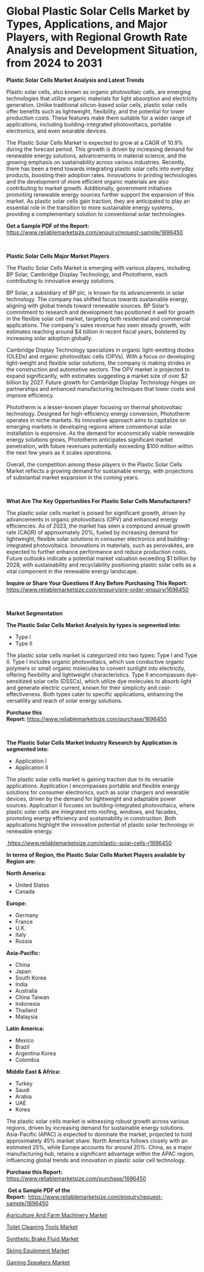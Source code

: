 <p><h1>Global Plastic Solar Cells Market by Types, Applications, and Major Players, with Regional Growth Rate Analysis and Development Situation, from 2024 to 2031</h1></p><p><strong>Plastic Solar Cells Market Analysis and Latest Trends</strong></p>
<p><p>Plastic solar cells, also known as organic photovoltaic cells, are emerging technologies that utilize organic materials for light absorption and electricity generation. Unlike traditional silicon-based solar cells, plastic solar cells offer benefits such as lightweight, flexibility, and the potential for lower production costs. These features make them suitable for a wider range of applications, including building-integrated photovoltaics, portable electronics, and even wearable devices.</p><p>The Plastic Solar Cells Market is expected to grow at a CAGR of 10.9% during the forecast period. This growth is driven by increasing demand for renewable energy solutions, advancements in material science, and the growing emphasis on sustainability across various industries. Recently, there has been a trend towards integrating plastic solar cells into everyday products, boosting their adoption rates. Innovations in printing technologies and the development of more efficient organic materials are also contributing to market growth. Additionally, government initiatives promoting renewable energy sources further support the expansion of this market. As plastic solar cells gain traction, they are anticipated to play an essential role in the transition to more sustainable energy systems, providing a complementary solution to conventional solar technologies.</p></p>
<p><strong>Get a Sample PDF of the Report:&nbsp;</strong> <a href="https://www.reliablemarketsize.com/enquiry/request-sample/1696450?utm_campaign=1550&utm_medium=2&utm_source=Github&utm_content=ia&utm_term=20102024&utm_id=plastic-solar-cells">https://www.reliablemarketsize.com/enquiry/request-sample/1696450</a></p>
<p>&nbsp;</p>
<p><strong>Plastic Solar Cells Major Market Players</strong></p>
<p><p>The Plastic Solar Cells Market is emerging with various players, including BP Solar, Cambridge Display Technology, and Phototherm, each contributing to innovative energy solutions. </p><p>BP Solar, a subsidiary of BP plc, is known for its advancements in solar technology. The company has shifted focus towards sustainable energy, aligning with global trends toward renewable sources. BP Solar’s commitment to research and development has positioned it well for growth in the flexible solar cell market, targeting both residential and commercial applications. The company's sales revenue has seen steady growth, with estimates reaching around $4 billion in recent fiscal years, bolstered by increasing solar adoption globally.</p><p>Cambridge Display Technology specializes in organic light-emitting diodes (OLEDs) and organic photovoltaic cells (OPVs). With a focus on developing light-weight and flexible solar solutions, the company is making strides in the construction and automotive sectors. The OPV market is projected to expand significantly, with estimates suggesting a market size of over $2 billion by 2027. Future growth for Cambridge Display Technology hinges on partnerships and enhanced manufacturing techniques that lower costs and improve efficiency.</p><p>Phototherm is a lesser-known player focusing on thermal photovoltaic technology. Designed for high-efficiency energy conversion, Phototherm operates in niche markets. Its innovative approach aims to capitalize on emerging markets in developing regions where conventional solar installation is expensive. As the demand for economically viable renewable energy solutions grows, Phototherm anticipates significant market penetration, with future revenues potentially exceeding $100 million within the next few years as it scales operations.</p><p>Overall, the competition among these players in the Plastic Solar Cells Market reflects a growing demand for sustainable energy, with projections of substantial market expansion in the coming years.</p></p>
<p>&nbsp;</p>
<p><strong>What Are The Key Opportunities For Plastic Solar Cells Manufacturers?</strong></p>
<p><p>The plastic solar cells market is poised for significant growth, driven by advancements in organic photovoltaics (OPV) and enhanced energy efficiencies. As of 2023, the market has seen a compound annual growth rate (CAGR) of approximately 20%, fueled by increasing demand for lightweight, flexible solar solutions in consumer electronics and building-integrated photovoltaics. Innovations in materials, such as perovskites, are expected to further enhance performance and reduce production costs. Future outlooks indicate a potential market valuation exceeding $1 billion by 2028, with sustainability and recyclability positioning plastic solar cells as a vital component in the renewable energy landscape.</p></p>
<p><strong>Inquire or Share Your Questions If Any Before Purchasing This Report:</strong> <a href="https://www.reliablemarketsize.com/enquiry/pre-order-enquiry/1696450?utm_campaign=1550&utm_medium=2&utm_source=Github&utm_content=ia&utm_term=20102024&utm_id=plastic-solar-cells">https://www.reliablemarketsize.com/enquiry/pre-order-enquiry/1696450</a></p>
<p>&nbsp;</p>
<p><strong>Market Segmentation</strong></p>
<p><strong>The Plastic Solar Cells Market Analysis by types is segmented into:</strong></p>
<p><ul><li>Type I</li><li>Type II</li></ul></p>
<p><p>The plastic solar cells market is categorized into two types: Type I and Type II. Type I includes organic photovoltaics, which use conductive organic polymers or small organic molecules to convert sunlight into electricity, offering flexibility and lightweight characteristics. Type II encompasses dye-sensitized solar cells (DSSCs), which utilize dye molecules to absorb light and generate electric current, known for their simplicity and cost-effectiveness. Both types cater to specific applications, enhancing the versatility and reach of solar energy solutions.</p></p>
<p><strong>Purchase this Report:&nbsp;</strong><a href="https://www.reliablemarketsize.com/purchase/1696450?utm_campaign=1550&utm_medium=2&utm_source=Github&utm_content=ia&utm_term=20102024&utm_id=plastic-solar-cells">https://www.reliablemarketsize.com/purchase/1696450</a></p>
<p>&nbsp;</p>
<p><strong>The Plastic Solar Cells Market Industry Research by Application is segmented into:</strong></p>
<p><ul><li>Application I</li><li>Application II</li></ul></p>
<p><p>The plastic solar cells market is gaining traction due to its versatile applications. Application I encompasses portable and flexible energy solutions for consumer electronics, such as solar chargers and wearable devices, driven by the demand for lightweight and adaptable power sources. Application II focuses on building-integrated photovoltaics, where plastic solar cells are integrated into roofing, windows, and facades, promoting energy efficiency and sustainability in construction. Both applications highlight the innovative potential of plastic solar technology in renewable energy.</p></p>
<p><a href="https://www.reliablemarketsize.com/plastic-solar-cells-r1696450?utm_campaign=1550&utm_medium=2&utm_source=Github&utm_content=ia&utm_term=20102024&utm_id=plastic-solar-cells">&nbsp;https://www.reliablemarketsize.com/plastic-solar-cells-r1696450</a></p>
<p><strong>In terms of Region, the Plastic Solar Cells Market Players available by Region are:</strong></p>
<p>
    <p> <strong> North America: </strong>
        <ul>
            <li>United States</li>
            <li>Canada</li>
        </ul>
        </p> 
    <p> <strong> Europe: </strong>
        <ul>
            <li>Germany</li>
            <li>France</li>
            <li>U.K.</li>
            <li>Italy</li>
            <li>Russia</li>
        </ul>
        </p> 
    <p> <strong> Asia-Pacific: </strong>
        <ul>
            <li>China</li>
            <li>Japan</li>
            <li>South Korea</li>
            <li>India</li>
            <li>Australia</li>
            <li>China Taiwan</li>
            <li>Indonesia</li>
            <li>Thailand</li>
            <li>Malaysia</li>
        </ul>
        </p> 
    <p> <strong> Latin America: </strong>
        <ul>
            <li>Mexico</li>
            <li>Brazil</li>
            <li>Argentina Korea</li>
            <li>Colombia</li>
        </ul>
        </p> 
    <p> <strong> Middle East & Africa: </strong>
        <ul>
            <li>Turkey</li>
            <li>Saudi</li>
            <li>Arabia</li>
            <li>UAE</li>
            <li>Korea</li>
        </ul>
    </p>
    </p>
<p><p>The plastic solar cells market is witnessing robust growth across various regions, driven by increasing demand for sustainable energy solutions. Asia-Pacific (APAC) is expected to dominate the market, projected to hold approximately 45% market share. North America follows closely with an estimated 25%, while Europe accounts for around 20%. China, as a major manufacturing hub, retains a significant advantage within the APAC region, influencing global trends and innovation in plastic solar cell technology.</p></p>
<p><strong>Purchase this Report: </strong><a href="https://www.reliablemarketsize.com/purchase/1696450?utm_campaign=1550&utm_medium=2&utm_source=Github&utm_content=ia&utm_term=20102024&utm_id=plastic-solar-cells">https://www.reliablemarketsize.com/purchase/1696450</a></p>
<p>&nbsp;<strong>Get a Sample PDF of the Report:&nbsp;&nbsp;</strong><a href="https://www.reliablemarketsize.com/enquiry/request-sample/1696450?utm_campaign=1550&utm_medium=2&utm_source=Github&utm_content=ia&utm_term=20102024&utm_id=plastic-solar-cells">https://www.reliablemarketsize.com/enquiry/request-sample/1696450</a></p>
<p><strong></strong></p>
<p><p><a href="https://issuu.com/reportprime-2/docs/agriculture-and-farm-machinery-mark_1bb572e32cb8c6?utm_campaign=1550&utm_medium=2&utm_source=Github&utm_content=ia&utm_term=20102024&utm_id=plastic-solar-cells">Agriculture And Farm Machinery Market</a></p><p><a href="https://www.linkedin.com/pulse/strategic-market-insights-navigating-global-toilet-cleaning-6fgff?utm_campaign=1550&utm_medium=2&utm_source=Github&utm_content=ia&utm_term=20102024&utm_id=plastic-solar-cells">Toilet Cleaning Tools Market</a></p><p><a href="https://github.com/ChiragRp1/Market-Research-Report-List-6/blob/main/synthetic-brake-fluid-market.md?utm_campaign=1550&utm_medium=2&utm_source=Github&utm_content=ia&utm_term=20102024&utm_id=plastic-solar-cells">Synthetic Brake Fluid Market</a></p><p><a href="https://www.linkedin.com/pulse/exploring-skiing-equipment-market-strategic-insights-growth-9yraf?utm_campaign=1550&utm_medium=2&utm_source=Github&utm_content=ia&utm_term=20102024&utm_id=plastic-solar-cells">Skiing Equipment Market</a></p><p><a href="https://www.linkedin.com/pulse/insights-gaming-speakers-market-size-which-expanding-46-cagr-bbxpf?utm_campaign=1550&utm_medium=2&utm_source=Github&utm_content=ia&utm_term=20102024&utm_id=plastic-solar-cells">Gaming Speakers Market</a></p></p>